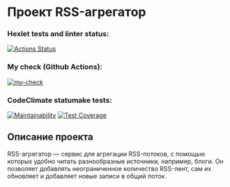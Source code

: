 # Проект RSS-агрегатор

### Hexlet tests and linter status:
[![Actions Status](https://github.com/AlexanderRyzhov/frontend-project-11/workflows/hexlet-check/badge.svg)](https://github.com/AlexanderRyzhov/frontend-project-11/actions)

### My check (Github Actions):
[![my-check](https://github.com/AlexanderRyzhov/frontend-project-11/actions/workflows/my-check.yml/badge.svg)](https://github.com/AlexanderRyzhov/frontend-project-11/actions/workflows/my-check.yml)

### CodeClimate statumake tests:
[![Maintainability](https://api.codeclimate.com/v1/badges/bd57915773c192c8baff/maintainability)](https://codeclimate.com/github/AlexanderRyzhov/frontend-project-11/maintainability)
[![Test Coverage](https://api.codeclimate.com/v1/badges/bd57915773c192c8baff/test_coverage)](https://codeclimate.com/github/AlexanderRyzhov/frontend-project-11/test_coverage)

## Описание проекта
RSS-агрегатор — сервис для агрегации RSS-потоков, с помощью которых удобно читать разнообразные источники, например, блоги. Он позволяет добавлять неограниченное количество RSS-лент, сам их обновляет и добавляет новые записи в общий поток.